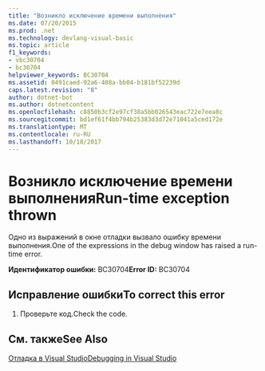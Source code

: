 ```yaml
---
title: "Возникло исключение времени выполнения"
ms.date: 07/20/2015
ms.prod: .net
ms.technology: devlang-visual-basic
ms.topic: article
f1_keywords:
- vbc30704
- bc30704
helpviewer_keywords: BC30704
ms.assetid: 0491caed-92a6-408a-bb04-b181bf52239d
caps.latest.revision: "8"
author: dotnet-bot
ms.author: dotnetcontent
ms.openlocfilehash: c8850b3cf2e97cf38a5bb026543eac722e7eea8c
ms.sourcegitcommit: bd1ef61f4bb794b25383d3d72e71041a5ced172e
ms.translationtype: MT
ms.contentlocale: ru-RU
ms.lasthandoff: 10/18/2017
---
```

# <a name="run-time-exception-thrown"></a><span data-ttu-id="d6a51-102">Возникло исключение времени выполнения</span><span class="sxs-lookup"><span data-stu-id="d6a51-102">Run-time exception thrown</span></span>
<span data-ttu-id="d6a51-103">Одно из выражений в окне отладки вызвало ошибку времени выполнения.</span><span class="sxs-lookup"><span data-stu-id="d6a51-103">One of the expressions in the debug window has raised a run-time error.</span></span>  
  
 <span data-ttu-id="d6a51-104">**Идентификатор ошибки:** BC30704</span><span class="sxs-lookup"><span data-stu-id="d6a51-104">**Error ID:** BC30704</span></span>  
  
## <a name="to-correct-this-error"></a><span data-ttu-id="d6a51-105">Исправление ошибки</span><span class="sxs-lookup"><span data-stu-id="d6a51-105">To correct this error</span></span>  
  
1.  <span data-ttu-id="d6a51-106">Проверьте код.</span><span class="sxs-lookup"><span data-stu-id="d6a51-106">Check the code.</span></span>  
  
## <a name="see-also"></a><span data-ttu-id="d6a51-107">См. также</span><span class="sxs-lookup"><span data-stu-id="d6a51-107">See Also</span></span>  
 [<span data-ttu-id="d6a51-108">Отладка в Visual Studio</span><span class="sxs-lookup"><span data-stu-id="d6a51-108">Debugging in Visual Studio</span></span>](/visualstudio/debugger/debugging-in-visual-studio)
